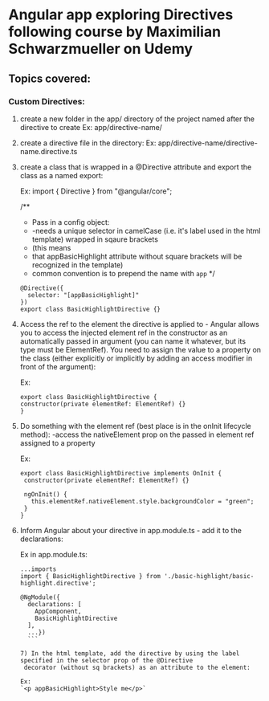 # Angular app exploring Directives following course by Maximilian Schwarzmueller on Udemy

## Topics covered:

### Custom Directives:

1. create a new folder in the app/ directory of the project named after the directive to create
   Ex: app/directive-name/

2. create a directive file in the directory:
   Ex: app/directive-name/directive-name.directive.ts

3. create a class that is wrapped in a @Directive attribute and export the class as a named export:


    Ex:
      import { Directive } from "@angular/core";

      /**
      * Pass in a config object:
      *  -needs a unique selector in camelCase (i.e. it's label used in the html template) wrapped in sqaure brackets
      *   (this means
      *   that appBasicHighlight attribute without square brackets will be recognized in the template)
      *    common convention is to prepend the name with `app`
      */
      ```
      @Directive({
        selector: "[appBasicHighlight]"
      })
      export class BasicHighlightDirective {}
      ```

4. Access the ref to the element the directive is applied to - Angular allows you to access the injected element ref
   in the constructor as an automatically passed in argument (you can name it whatever, but its type must be
   ElementRef).
   You need to assign the value to a property on the class (either explicitly or implicitly by adding an access
   modifier in front of the argument):

   Ex:

   ```
   export class BasicHighlightDirective {
   constructor(private elementRef: ElementRef) {}
   }
   ```

5. Do something with the element ref (best place is in the onInit lifecycle method):
   -access the nativeElement prop on the passed in element ref assigned to a property

   Ex:

   ```
   export class BasicHighlightDirective implements OnInit {
    constructor(private elementRef: ElementRef) {}

    ngOnInit() {
      this.elementRef.nativeElement.style.backgroundColor = "green";
    }
   }
   ```

6. Inform Angular about your directive in app.module.ts - add it to the declarations:


    Ex in app.module.ts:

      ```
      ...imports
      import { BasicHighlightDirective } from './basic-highlight/basic-highlight.directive';

      @NgModule({
        declarations: [
          AppComponent,
          BasicHighlightDirective
        ],
        ...})
        ```

    7) In the html template, add the directive by using the label specified in the selector prop of the @Directive
       decorator (without sq brackets) as an attribute to the element:

    Ex:
      `<p appBasicHighlight>Style me</p>`
